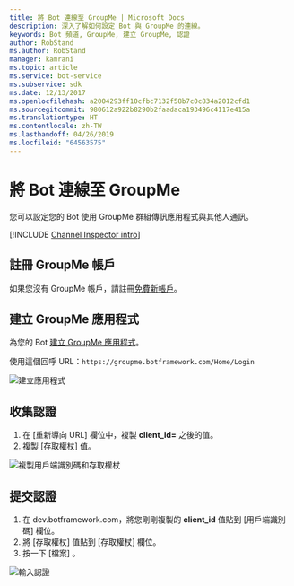 ```yaml
---
title: 將 Bot 連線至 GroupMe | Microsoft Docs
description: 深入了解如何設定 Bot 與 GroupMe 的連線。
keywords: Bot 頻道, GroupMe, 建立 GroupMe, 認證
author: RobStand
ms.author: RobStand
manager: kamrani
ms.topic: article
ms.service: bot-service
ms.subservice: sdk
ms.date: 12/13/2017
ms.openlocfilehash: a2004293ff10cfbc7132f58b7c0c834a2012cfd1
ms.sourcegitcommit: 980612a922b8290b2faadaca193496c4117e415a
ms.translationtype: HT
ms.contentlocale: zh-TW
ms.lasthandoff: 04/26/2019
ms.locfileid: "64563575"
---
```

# <a name="connect-a-bot-to-groupme"></a>將 Bot 連線至 GroupMe

您可以設定您的 Bot 使用 GroupMe 群組傳訊應用程式與其他人通訊。

[!INCLUDE [Channel Inspector intro](~/includes/snippet-channel-inspector.md)]

## <a name="sign-up-for-a-groupme-account"></a>註冊 GroupMe 帳戶

如果您沒有 GroupMe 帳戶，請註冊[免費新帳戶](https://web.groupme.com/signup)。

## <a name="create-a-groupme-application"></a>建立 GroupMe 應用程式

為您的 Bot [建立 GroupMe 應用程式](https://dev.groupme.com/applications/new)。

使用這個回呼 URL：`https://groupme.botframework.com/Home/Login`

![建立應用程式](~/media/channels/GM-StepApp.png)

## <a name="gather-credentials"></a>收集認證

1. 在 [重新導向 URL] 欄位中，複製 **client_id=** 之後的值。
2. 複製 [存取權杖] 值。

![複製用戶端識別碼和存取權杖](~/media/channels/GM-StepClientId.png)


## <a name="submit-credentials"></a>提交認證

1. 在 dev.botframework.com，將您剛剛複製的 **client_id** 值貼到 [用戶端識別碼] 欄位。
2. 將 [存取權杖] 值貼到 [存取權杖] 欄位。
2. 按一下 [檔案] 。

![輸入認證](~/media/channels/GM-StepClientIDToken.png)
